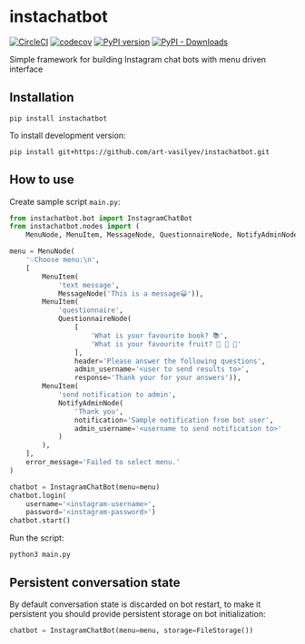 # instachatbot

[![CircleCI](https://circleci.com/gh/art-vasilyev/instachatbot.svg?style=svg)](https://circleci.com/gh/art-vasilyev/instachatbot)
[![codecov](https://codecov.io/gh/art-vasilyev/instachatbot/branch/master/graph/badge.svg)](https://codecov.io/gh/art-vasilyev/instachatbot)
[![PyPI version](https://badge.fury.io/py/instachatbot.svg)](https://badge.fury.io/py/instachatbot)
[![PyPI - Downloads](https://img.shields.io/pypi/dd/instachatbot.svg?label=PyPI%20downloads)](https://pypistats.org/packages/instachatbot)

Simple framework for building Instagram chat bots with menu driven interface

## Installation

```
pip install instachatbot
```
To install development version:
```
pip install git+https://github.com/art-vasilyev/instachatbot.git
```
## How to use

Create sample script `main.py`:
```python
from instachatbot.bot import InstagramChatBot
from instachatbot.nodes import (
    MenuNode, MenuItem, MessageNode, QuestionnaireNode, NotifyAdminNode)

menu = MenuNode(
    '💡Choose menu:\n',
    [
        MenuItem(
            'text message',
            MessageNode('This is a message😀')),
        MenuItem(
            'questionnaire',
            QuestionnaireNode(
                [
                    'What is your favourite book? 📚',
                    'What is your favourite fruit? 🍐 🍊 🍋'
                ],
                header='Please answer the following questions',
                admin_username='<user to send results to>',
                response='Thank your for your answers')),
        MenuItem(
            'send notification to admin',
            NotifyAdminNode(
                'Thank you',
                notification='Sample notification from bot user',
                admin_username='<username to send notification to>'
            )
        ),
    ],
    error_message='Failed to select menu.'
)

chatbot = InstagramChatBot(menu=menu)
chatbot.login(
    username='<instagram-username>',
    password='<instagram-password>')
chatbot.start()
```

Run the script:
```
python3 main.py
```

## Persistent conversation state

By default conversation state is discarded on bot restart, to make it persistent you should provide persistent storage on bot initialization:
```python
chatbot = InstagramChatBot(menu=menu, storage=FileStorage())
```
